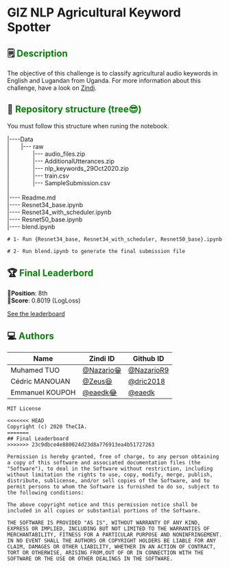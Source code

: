 # GIZ NLP Agricultural Keyword Spotter
    
## 🗒<span style='color:green'> Description </span>

The objective of this challenge is to classify agricultural audio keywords in English and Lugandan from Uganda.
For more information about this challenge, have a look on [Zindi](https://zindi.africa/competitions/giz-nlp-agricultural-keyword-spotter).


## 🌴<span style='color:green'> Repository structure (tree😎)</span>
You must follow this structure when runing the notebook.

|----Data  
|&nbsp;&nbsp;&nbsp;&nbsp;&nbsp;&nbsp;      |--- raw  
|&nbsp;&nbsp;&nbsp;&nbsp;&nbsp;&nbsp;      &nbsp;&nbsp;&nbsp;&nbsp;&nbsp;&nbsp;      |--- audio_files.zip  
|&nbsp;&nbsp;&nbsp;&nbsp;&nbsp;&nbsp;      &nbsp;&nbsp;&nbsp;&nbsp;&nbsp;&nbsp;      |--- AdditionalUtterances.zip  
|&nbsp;&nbsp;&nbsp;&nbsp;&nbsp;&nbsp;      &nbsp;&nbsp;&nbsp;&nbsp;&nbsp;&nbsp;      |--- nlp_keywords_29Oct2020.zip  
|&nbsp;&nbsp;&nbsp;&nbsp;&nbsp;&nbsp;      &nbsp;&nbsp;&nbsp;&nbsp;&nbsp;&nbsp;      |--- train.csv  
|&nbsp;&nbsp;&nbsp;&nbsp;&nbsp;&nbsp;      &nbsp;&nbsp;&nbsp;&nbsp;&nbsp;&nbsp;      |--- SampleSubmission.csv  
|\
|---- Readme.md  
|---- Resnet34_base.ipynb\
|---- Resnet34_with_scheduler.ipynb\
|---- Resnet50_base.ipynb\
|---- blend.ipynb 

 ```
 # 1- Run {Resnet34_base, Resnet34_with_scheduler, Resnet50_base}.ipynb
 
 # 2- Run blend.ipynb to generate the final submission file
 
```


## 🏆<span style='color:green'> Final Leaderbord </span>

🏅**Position**: 8th  
🏅**Score**: 0.8019 (LogLoss) 

[See the leaderboard](https://zindi.africa/competitions/giz-nlp-agricultural-keyword-spotter/leaderboard)


## 💻<span style='color:green'> Authors </span>

<div align='center'>

| Name           |                     Zindi ID                     |                  Github ID               |
|----------------|--------------------------------------------------|------------------------------------------|
|Muhamed TUO     |[@Nazario😁](https://zindi.africa/users/Muhamed_Tuo)  |[@NazarioR9](https://github.com/NazarioR9)|
| Cédric MANOUAN |[@Zeus😆](https://zindi.africa/users/I_am_Zeus_AI)        |[@dric2018](https://github.com/dric2018)  |
|Emmanuel KOUPOH |[@eaedk😂](https://zindi.africa/users/eaedk)      |[@eaedk](https://github.com/eaedk)        |

</div>

```
MIT License

<<<<<<< HEAD
Copyright (c) 2020 TheCIA.
=======
## Final Leaderboard
>>>>>>> 23c9dbce4e880024d23d8a776913ea4b51727263

Permission is hereby granted, free of charge, to any person obtaining a copy of this software and associated documentation files (the "Software"), to deal in the Software without restriction, including without limitation the rights to use, copy, modify, merge, publish, distribute, sublicense, and/or sell copies of the Software, and to permit persons to whom the Software is furnished to do so, subject to the following conditions:

The above copyright notice and this permission notice shall be included in all copies or substantial portions of the Software.

THE SOFTWARE IS PROVIDED "AS IS", WITHOUT WARRANTY OF ANY KIND, EXPRESS OR IMPLIED, INCLUDING BUT NOT LIMITED TO THE WARRANTIES OF MERCHANTABILITY, FITNESS FOR A PARTICULAR PURPOSE AND NONINFRINGEMENT. IN NO EVENT SHALL THE AUTHORS OR COPYRIGHT HOLDERS BE LIABLE FOR ANY CLAIM, DAMAGES OR OTHER LIABILITY, WHETHER IN AN ACTION OF CONTRACT, TORT OR OTHERWISE, ARISING FROM,OUT OF OR IN CONNECTION WITH THE SOFTWARE OR THE USE OR OTHER DEALINGS IN THE SOFTWARE.
```
